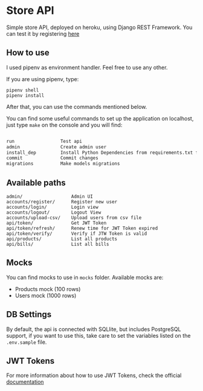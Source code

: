 # Store API

Simple store API, deployed on heroku, using Django REST Framework. You can test it by registering [here](https://store-api-drf.herokuapp.com/accounts/register/)

## How to use

I used pipenv as environment handler. Feel free to use any other.

If you are using pipenv, type:

    pipenv shell
    pipenv install

After that, you can use the commands mentioned below.


You can find some useful commands to set up the application on localhost, just type ``make`` on the console and you will find:

```bash

run                 Test api 
admin               Create admin user 
install_dep         Install Python Dependencies from requirements.txt file 
commit              Commit changes 
migrations          Make models migrations 

```

## Available paths

    admin/                  Admin UI     
    accounts/register/      Register new user
    accounts/login/         Login view
    accounts/logout/        Logout View
    accounts/upload-csv/    Upload users from csv file
    api/token/              Get JWT Token
    api/token/refresh/      Renew time for JWT Token expired
    api/token/verify/       Verify if JTW Token is valid
    api/products/           List all products
    api/bills/              List all bills



## Mocks

You can find mocks to use in ``mocks`` folder. Available mocks are:

*   Products mock (100 rows)
*   Users mock (1000 rows)

## DB Settings

By default, the api is connected with SQLlite, but includes PostgreSQL support, if you want to use this, take care to set the variables listed on the ``.env.sample`` file.

## JWT Tokens

For more information about how to use JWT Tokens, check the official [documentation](https://django-rest-framework-simplejwt.readthedocs.io/en/latest/getting_started.html#usage)
